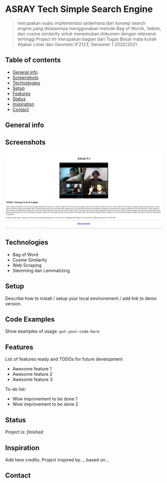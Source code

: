 # ASRAY Tech Simple Search Engine
> merupakan suatu implementasi sederhana dari konsep search engine,yang didalamnya menggunakan metode Bag of Words, Vektor, 
dan cosine similarity untuk menemukan dokumen dengan relevansi tertinggi.Project ini merupakan bagian dari Tugas Besar 
mata kuliah Aljabar Linier dan Geometri IF2123, Semester 1 2020/2021.

## Table of contents
* [General info](#general-info)
* [Screenshots](#screenshots)
* [Technologies](#technologies)
* [Setup](#setup)
* [Features](#features)
* [Status](#status)
* [Inspiration](#inspiration)
* [Contact](#contact)

## General info


## Screenshots
![Example screenshot](./img/screenshot.png)

## Technologies
* Bag of Word
* Cosine Similarity
* Web Scraping
* Stemming dan Lemmatizing

## Setup
Describe how to install / setup your local environement / add link to demo version.

## Code Examples
Show examples of usage:
`put-your-code-here`

## Features
List of features ready and TODOs for future development
* Awesome feature 1
* Awesome feature 2
* Awesome feature 3

To-do list:
* Wow improvement to be done 1
* Wow improvement to be done 2

## Status
Project is:  _finished_

## Inspiration
Add here credits. Project inspired by..., based on...

## Contact
